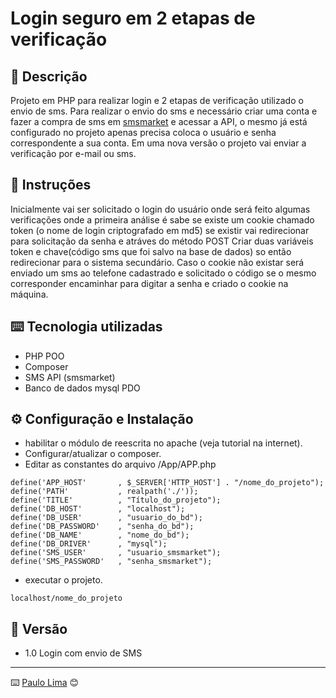 # Login seguro em 2 etapas de verificação

## 🚀 Descrição
Projeto em PHP para realizar login e 2 etapas de verificação utilizado o envio de sms. Para realizar o envio do sms e necessário criar uma conta e fazer a compra de sms em [smsmarket](https://www.smsmarket.com.br/pt/) e acessar a API, o mesmo já está configurado no projeto apenas precisa coloca o usuário e senha correspondente a sua conta. Em uma nova versão o projeto vai enviar a verificação por e-mail ou sms.

## 🔧 Instruções
Inicialmente vai ser solicitado o login do usuário onde será feito algumas verificações onde a primeira análise é sabe se existe um cookie chamado token (o nome de login criptografado em md5) se existir vai redirecionar para solicitação da senha e atráves do método POST Criar duas variáveis token e chave(código sms que foi salvo na base de dados) so então redirecionar para o sistema secundário. Caso o cookie não existar será enviado um sms ao telefone cadastrado e solicitado o código se o mesmo corresponder encaminhar para digitar a senha e criado o cookie na máquina.

## ⌨️ Tecnologia utilizadas
 - PHP POO
 - Composer
 - SMS API (smsmarket)
 - Banco de dados mysql PDO
 
## ⚙️ Configuração e Instalação
 - habilitar o módulo de reescrita no apache (veja tutorial na internet).
 - Configurar/atualizar o composer.
 - Editar as constantes do  arquivo /App/APP.php
  
 ```
define('APP_HOST'       , $_SERVER['HTTP_HOST'] . "/nome_do_projeto");
define('PATH'           , realpath('./'));
define('TITLE'          , "Título_do_projeto");
define('DB_HOST'        , "localhost");
define('DB_USER'        , "usuario_do_bd");
define('DB_PASSWORD'    , "senha_do_bd");
define('DB_NAME'        , "nome_do_bd");
define('DB_DRIVER'      , "mysql");
define('SMS_USER'       , "usuario_smsmarket");
define('SMS_PASSWORD'   , "senha_smsmarket");
```
 
 - executar o projeto.
 
```
localhost/nome_do_projeto
```


## 📌 Versão

- 1.0 Login com envio de SMS

---
⌨️ [Paulo Lima](https://github.com/paulolima2008) 😊